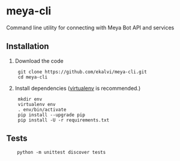 # meya-cli
Command line utility for connecting with Meya Bot API and services

Installation
------------

1. Download the code

        git clone https://github.com/ekalvi/meya-cli.git
        cd meya-cli

2. Install dependencies ([virtualenv](http://virtualenv.readthedocs.org/en/latest/) is recommended.)

        mkdir env
        virtualenv env
        . env/bin/activate
        pip install --upgrade pip
        pip install -U -r requirements.txt

Tests
-----

        python -m unittest discover tests